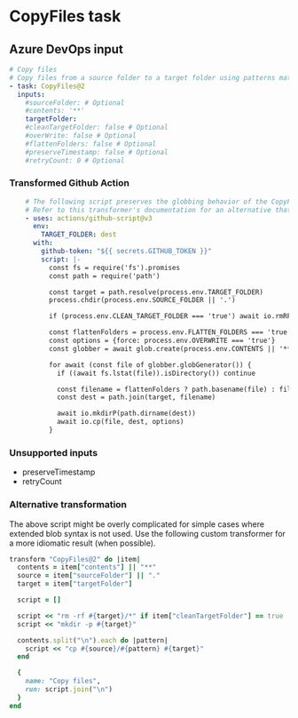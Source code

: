 # CopyFiles task

## Azure DevOps input

```yaml
# Copy files
# Copy files from a source folder to a target folder using patterns matching file paths (not folder paths)
- task: CopyFiles@2
  inputs:
    #sourceFolder: # Optional
    #contents: '**'
    targetFolder:
    #cleanTargetFolder: false # Optional
    #overWrite: false # Optional
    #flattenFolders: false # Optional
    #preserveTimestamp: false # Optional
    #retryCount: 0 # Optional
```

### Transformed Github Action

```yaml
    # The following script preserves the globbing behavior of the CopyFiles task.
    # Refer to this transformer's documentation for an alternative that will work in simple cases.
    - uses: actions/github-script@v3
      env:
        TARGET_FOLDER: dest
      with:
        github-token: "${{ secrets.GITHUB_TOKEN }}"
        script: |-
          const fs = require('fs').promises
          const path = require('path')

          const target = path.resolve(process.env.TARGET_FOLDER)
          process.chdir(process.env.SOURCE_FOLDER || '.')

          if (process.env.CLEAN_TARGET_FOLDER === 'true') await io.rmRF(target)

          const flattenFolders = process.env.FLATTEN_FOLDERS === 'true'
          const options = {force: process.env.OVERWRITE === 'true'}
          const globber = await glob.create(process.env.CONTENTS || '**')

          for await (const file of globber.globGenerator()) {
            if ((await fs.lstat(file)).isDirectory()) continue

            const filename = flattenFolders ? path.basename(file) : file.substring(process.cwd().length)
            const dest = path.join(target, filename)

            await io.mkdirP(path.dirname(dest))
            await io.cp(file, dest, options)
          }
```

### Unsupported inputs

- preserveTimestamp
- retryCount

### Alternative transformation

The above script might be overly complicated for simple cases where extended blob syntax is not used. Use the following custom transformer for a more idiomatic result (when possible).

```ruby
transform "CopyFiles@2" do |item|
  contents = item["contents"] || "**"
  source = item["sourceFolder"] || "."
  target = item["targetFolder"]

  script = []

  script << "rm -rf #{target}/*" if item["cleanTargetFolder"] == true
  script << "mkdir -p #{target}"

  contents.split("\n").each do |pattern|
    script << "cp #{source}/#{pattern} #{target}"
  end

  {
    name: "Copy files",
    run: script.join("\n")
  }
end
```
